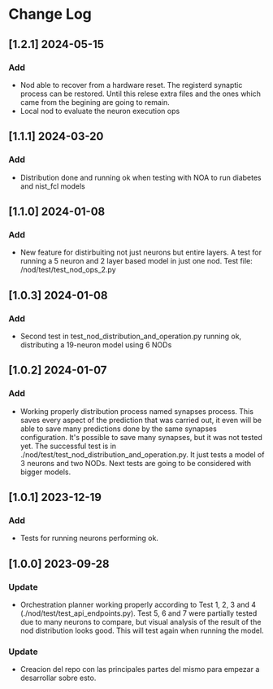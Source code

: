 # Change Log

## [1.2.1] 2024-05-15
### Add
- Nod able to recover from a hardware reset. The registerd synaptic process can be restored. Until this relese extra files and the ones which came from the begining are going to remain. 
- Local nod to evaluate the neuron execution ops

## [1.1.1] 2024-03-20
### Add
- Distribution done and running ok when testing with NOA to run diabetes and nist_fcl models

## [1.1.0] 2024-01-08
### Add
- New feature for distirbuiting not just neurons but entire layers. A test for running a 5 neuron and 2 layer based model in just one nod. Test file: /nod/test/test_nod_ops_2.py

## [1.0.3] 2024-01-08
### Add
- Second test in test_nod_distribution_and_operation.py running ok, distributing a 19-neuron model using 6 NODs

## [1.0.2] 2024-01-07
### Add
- Working properly distribution process named synapses process. This saves every aspect of the prediction that was carried out, it even will be able to save many predictions done by the same synapses configuration. It's possible to save many synapses, but it was not tested yet. The successful test is in ./nod/test/test_nod_distribution_and_operation.py. It just tests a model of 3 neurons and two NODs. Next tests are going to be considered with bigger models.

## [1.0.1] 2023-12-19
### Add
- Tests for running neurons performing ok.

## [1.0.0] 2023-09-28
### Update
- Orchestration planner working properly according to Test 1, 2, 3 and 4 (./nod/test/test_api_endpoints.py). Test 5, 6 and 7 were partially tested due to many neurons to compare, but visual analysis of the result of the nod distribution looks good. This will test again when running the model.

### Update
- Creacion del repo con las principales partes del mismo para empezar a desarrollar sobre esto. 

